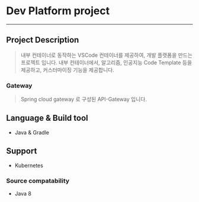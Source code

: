 # Dev Platform project
-----------
## Project Description
> 내부 컨테이너로 동작하는 VSCode 컨테이너를 제공하여, 개발 플랫폼을 만드는 프로젝트 입니다.
> 내부 컨테이너에서, 알고리즘, 인공지능 Code Template 등을 제공하고, 커스터마이징 기능을 제공합니다.

### Gateway
> Spring cloud gateway 로 구성된 API-Gateway 입니다.

## Language & Build tool
+ Java & Gradle

## Support
+ Kubernetes

### Source compatability
+ Java 8
